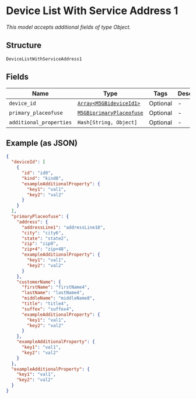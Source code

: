 
# Device List With Service Address 1

*This model accepts additional fields of type Object.*

## Structure

`DeviceListWithServiceAddress1`

## Fields

| Name | Type | Tags | Description |
|  --- | --- | --- | --- |
| `device_id` | [`Array<M5GBideviceId1>`](../../doc/models/m-5g-bidevice-id-1.md) | Optional | - |
| `primary_placeofuse` | [`M5GBiprimaryPlaceofuse`](../../doc/models/m-5g-biprimary-placeofuse.md) | Optional | - |
| `additional_properties` | `Hash[String, Object]` | Optional | - |

## Example (as JSON)

```json
{
  "deviceId": [
    {
      "id": "id0",
      "kind": "kind8",
      "exampleAdditionalProperty": {
        "key1": "val1",
        "key2": "val2"
      }
    }
  ],
  "primaryPlaceofuse": {
    "address": {
      "addressLine1": "addressLine18",
      "city": "city6",
      "state": "state2",
      "zip": "zip0",
      "zip+4": "zip+48",
      "exampleAdditionalProperty": {
        "key1": "val1",
        "key2": "val2"
      }
    },
    "customerName": {
      "firstName": "firstName4",
      "lastName": "lastName4",
      "middleName": "middleName8",
      "title": "title4",
      "suffex": "suffex4",
      "exampleAdditionalProperty": {
        "key1": "val1",
        "key2": "val2"
      }
    },
    "exampleAdditionalProperty": {
      "key1": "val1",
      "key2": "val2"
    }
  },
  "exampleAdditionalProperty": {
    "key1": "val1",
    "key2": "val2"
  }
}
```

